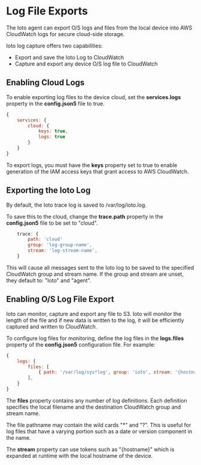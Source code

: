 # Log File Exports

The Ioto agent can export O/S logs and files from the local device into AWS CloudWatch logs for secure cloud-side storage.

Ioto log capture offers two capabilities:

* Export and save the Ioto Log to CloudWatch
* Capture and export any device O/S log file to CloudWatch

## Enabling Cloud Logs

To enable exporting log files to the device cloud, set the **services.logs** property in the **config.json5** file to true.

```javascript
{
    services: {
        cloud: {
            keys: true,
            logs: true
        }
    }
}
```

To export logs, you must have the **keys** property set to true to enable generation of the IAM access keys that grant access to AWS CloudWatch.


## Exporting the Ioto Log

By default, the Ioto trace log is saved to /var/log/ioto.log.

To save this to the cloud, change the **trace.path** property in the **config.json5** file to be set to "cloud".

```javascript
    trace: {
        path: 'cloud'
        group: 'log-group-name',
        stream: 'log-stream-name',
    }
```

This will cause all messages sent to the Ioto log to be saved to the specified CloudWatch group and stream name. If the group and stream are unset, they default to: "Ioto" and "agent".


## Enabling O/S Log File Export

Ioto can monitor, capture and export any file to S3. Ioto will monitor the length of the file and if new data is written to the log, it will be efficiently captured and written to CloudWatch.

To configure log files for monitoring, define the log files in the **logs.files** property of the **config.json5** configuration file. For example:

```javascript
{
    logs: {
        files: [
            { path: '/var/log/sys*log', group: 'ioto', stream: '{hostname}' }
        ],
    }
}
```

The **files** property contains any number of log definitions. Each definition specifies the local filename and the destination CloudWatch group and stream name.

The file pathname may contain the wild cards "*" and "?". This is useful for log files that have a varying portion such as a date or version component in the name.

The **stream** property can use tokens such as "{hostname}" which is expanded at runtime with the local hostname of the device.
